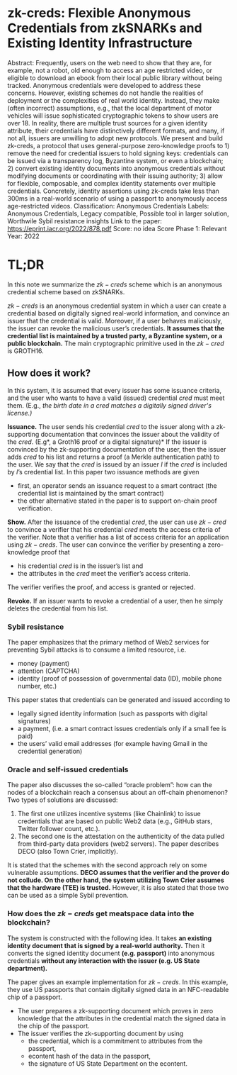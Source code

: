 # zk-creds: Flexible Anonymous Credentials from zkSNARKs and Existing Identity Infrastructure

Abstract: Frequently, users on the web need to show that they are, for example, not a robot, old enough to access an age restricted video, or eligible to download an ebook from their local public library without being tracked. Anonymous credentials were developed to address these concerns. However, existing schemes do not handle the realities of deployment or the complexities of real world identity. Instead, they make (often incorrect) assumptions, e.g., that the local department of motor vehicles will issue sophisticated cryptographic tokens to show users are over 18. In reality, there are multiple trust sources for a given identity attribute, their credentials have distinctively different formats, and many, if not all, issuers are unwilling to adopt new protocols. We present and build zk-creds, a protocol that uses general-purpose zero-knowledge proofs to 1) remove the need for credential issuers to hold signing keys: credentials can be issued via a transparency log, Byzantine system, or even a blockchain; 2) convert existing identity documents into anonymous credentials without modifying documents or coordinating with their issuing authority; 3) allow for flexible, composable, and complex identity statements over multiple credentials. Concretely, identity assertions using zk-creds take less than 300ms in a real-world scenario of using a passport to anonymously access age-restricted videos.
Classification: Anonymous Credentials
Labels: Anonymous Credentials, Legacy compatible, Possible tool in larger solution, Worthwile Sybil resistance insights
Link to the paper: https://eprint.iacr.org/2022/878.pdf
Score: no idea
Score Phase 1: Relevant
Year: 2022

# TL;DR

In this note we summarize the $zk-creds$ scheme which is an anonymous credential scheme based on zkSNARKs. 

$zk-creds$ is an anonymous credential system in which a user can create a credential based on digitally signed real-world information, and convince an issuer that the credential is valid. Moreover, if a user behaves maliciously, the issuer can revoke the malicious user’s credentials. **It assumes that the credential list is maintained by a trusted party, a Byzantine system, or a public blockchain.** The main cryptographic primitive used in the $zk-cred$ is GROTH16. 

## How does it work?

In this system, it is assumed that every issuer has some issuance criteria, and the user who wants to have a valid (issued) credential $cred$ must meet them. (E.g., *the birth date in a $cred$ matches a digitally signed driver's license.)*  

**Issuance.** The user sends his credential $cred$ to the issuer along with a zk-supporting documentation that convinces the issuer about the validity of the $cred$. (E.g*, a Groth16 proof or a digital signature)* If the issuer is convinced by the zk-supporting documentation of the user, then the issuer adds $cred$ to his list and returns a proof (a Merkle authentication path) to the user. We say that the $cred$ is issued by an issuer $I$ if the $cred$ is included by $I$’s credential list. In this paper two issuance methods are given 

- first, an operator sends an issuance request to a smart contract (the credential list is maintained by the smart contract)
- the other alternative stated in the paper is to support on-chain proof verification.

**Show.** After the issuance of the credential $cred$, the user can use $zk-cred$ to convince a verifier that his credential $cred$ meets the access criteria of the verifier. Note that a verifier has a list of access criteria for an application using $zk-creds$. The user can convince the verifier by presenting a zero-knowledge proof that 

- his credential $cred$ is in the issuer’s list and
- the attributes in the $cred$ meet the verifier’s access criteria.

The verifier verifies the proof, and access is granted or rejected.

**Revoke.** If an issuer wants to revoke a credential of a user, then he simply deletes the credential from his list.

### Sybil resistance

The paper emphasizes that the primary method of Web2 services for preventing Sybil attacks is to consume a limited resource, i.e. 

- money (payment)
- attention (CAPTCHA)
- identity (proof of possession of governmental data (ID), mobile phone number, etc.)

This paper states that credentials can be generated and issued according to 

- legally signed identity information (such as passports with digital signatures)
- a payment, (i.e. a smart contract issues credentials only if a small fee is paid)
- the users’ valid email addresses (for example having Gmail in the credential generation)

### Oracle and self-issued credentials

The paper also discusses the so-called “oracle problem”: how can the nodes of a blockchain reach a consensus about an off-chain phenomenon? Two types of solutions are discussed:

1. The first one utilizes incentive systems (like Chainlink) to issue credentials that are based on public Web2 data (e.g., GitHub stars, Twitter follower count, etc.). 
2. The second one is the attestation on the authenticity of the data pulled from third-party data providers (web2 servers). The paper describes DECO (also Town Crier, implicitly). 

It is stated that the schemes with the second approach rely on some vulnerable assumptions. **DECO assumes that the verifier and the prover do not collude. On the other hand, the system utilizing Town Crier assumes that the hardware (TEE) is trusted.** However, it is also stated that those two can be used as a simple Sybil prevention.

### How does the $zk-creds$ get meatspace data into the blockchain?

The system is constructed with the following idea. It takes **an existing identity document that is signed by a real-world authority.** Then it converts the signed identity document **(e.g. passport)** into anonymous credentials **without any interaction with the issuer (e.g. US State department).**

The paper gives an example implementation for $zk-creds$. In this example, they use US passports that contain digitally signed data in an NFC-readable chip of a passport.

- The user prepares a zk-supporting document which proves in zero knowledge that the attributes in the credential match the signed data in the chip of the passport.
- The issuer verifies the zk-supporting document by using
    - the credential, which is a commitment to attributes from the passport,
    - econtent hash of the data in the passport,
    - the signature of US State Department on the econtent.